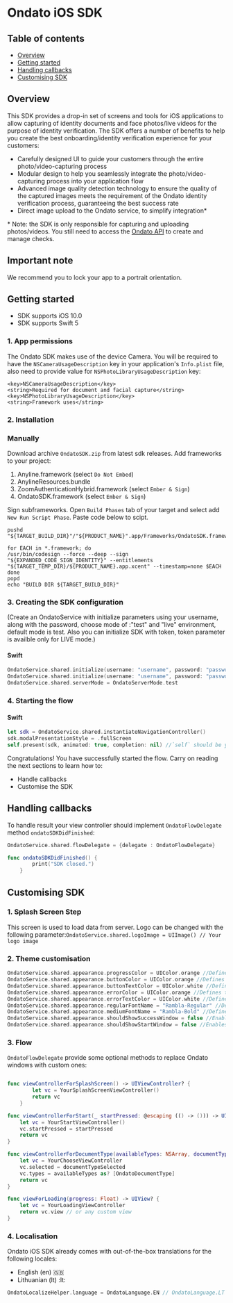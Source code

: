 # Ondato iOS SDK

## Table of contents

* [Overview](#overview)
* [Getting started](#getting-started)
* [Handling callbacks](#handling-callbacks)
* [Customising SDK](#customising-sdk)


## Overview

This SDK provides a drop-in set of screens and tools for iOS applications to allow capturing of identity documents and face photos/live videos for the purpose of identity verification. The SDK offers a number of benefits to help you create the best onboarding/identity verification experience for your customers:

- Carefully designed UI to guide your customers through the entire photo/video-capturing process
- Modular design to help you seamlessly integrate the photo/video-capturing process into your application flow
- Advanced image quality detection technology to ensure the quality of the captured images meets the requirement of the Ondato identity verification process, guaranteeing the best success rate
- Direct image upload to the Ondato service, to simplify integration\*

\* Note: the SDK is only responsible for capturing and uploading photos/videos. You still need to access the [Ondato API](https://api.ondato.com/verifid/index.html) to create and manage checks.

## Important note

We recommend you to lock your app to a portrait orientation.

## Getting started

- SDK supports iOS 10.0
- SDK supports Swift 5

### 1. App permissions

The Ondato SDK makes use of the device Camera. You will be required to have the `NSCameraUsageDescription` key in your application's `Info.plist` file, also need to provide value for `NSPhotoLibraryUsageDescription` key:
```
<key>NSCameraUsageDescription</key>
<string>Required for document and facial capture</string>
<key>NSPhotoLibraryUsageDescription</key>
<string>Framework uses</string>
```
### 2. Installation 

### Manually
Download archive `OndatoSDK.zip` from latest sdk releases. Add frameworks to your project:
1) Anyline.framework (select `Do Not Embed`)
2) AnylineResources.bundle
3) ZoomAuthenticationHybrid.framework (select `Ember & Sign`)
4) OndatoSDK.framework (select `Ember & Sign`)

Sign subframeworks. Open `Build Phases` tab of your target and select add `New Run Script Phase`. Paste code below to scipt.
```
pushd "${TARGET_BUILD_DIR}"/"${PRODUCT_NAME}".app/Frameworks/OndatoSDK.framework/Frameworks

for EACH in *.framework; do
/usr/bin/codesign --force --deep --sign "${EXPANDED_CODE_SIGN_IDENTITY}" --entitlements "${TARGET_TEMP_DIR}/${PRODUCT_NAME}.app.xcent" --timestamp=none $EACH
done
popd
echo "BUILD DIR ${TARGET_BUILD_DIR}"

```

### 3. Creating the SDK configuration

(Create an OndatoService with initialize parameters using your username, along with the password, choose mode of :"test" and "live" environment, default mode is test. Also you can initialize SDK with token, token parameter is availble only for LIVE mode.) 

#### Swift

```swift
OndatoService.shared.initialize(username: "username", password: "password")
OndatoService.shared.initialize(username: "username", password: "password", token: "token") //'token' is optional
OndatoService.shared.serverMode = OndatoServerMode.test
```

### 4. Starting the flow

#### Swift


```swift
let sdk = OndatoService.shared.instantiateNavigationController()
sdk.modalPresentationStyle = .fullScreen
self.present(sdk, animated: true, completion: nil) //`self` should be your view controller
```

Congratulations! You have successfully started the flow. Carry on reading the next sections to learn how to:

- Handle callbacks
- Customise the SDK

## Handling callbacks

To handle result your view controller should implement `OndatoFlowDelegate` method `ondatoSDKDidFinished`:

```swift
OndatoService.shared.flowDelegate = {delegate : OndatoFlowDelegate}

func ondatoSDKDidFinished() {
        print("SDK closed.")
    }
```

## Customising SDK

### 1. Splash Screen Step
This screen is used to load data from server. Logo can be changed with the following parameter:`OndatoService.shared.logoImage = UIImage() // Your logo image`

### 2. Theme customisation

```swift
OndatoService.shared.appearance.progressColor = UIColor.orange //Defines the background color of the `ProgressBarView` which guides the user through the flow
OndatoService.shared.appearance.buttonColor = UIColor.orange //Defines the background color of the primary action buttons
OndatoService.shared.appearance.buttonTextColor = UIColor.white //Defines the background color of the primary action buttons text
OndatoService.shared.appearance.errorColor = UIColor.orange //Defines the background color of the error message background
OndatoService.shared.appearance.errorTextColor = UIColor.white //Defines the background color of the error message text color
OndatoService.shared.appearance.regularFontName = "Rambla-Regular" //Defines the regular text font 
OndatoService.shared.appearance.mediumFontName = "Rambla-Bold" //Defines the medium text font
OndatoService.shared.appearance.shouldShowSuccessWindow = false //Enables/disables success window
OndatoService.shared.appearance.shouldShowStartWindow = false //Enables/disables start window
```

### 3. Flow

`OndatoFlowDelegate` provide some optional methods to replace Ondato windows with custom ones:

```swift

func viewControllerForSplashScreen() -> UIViewController? {
        let vc = YourSplashScreenViewController()
        return vc
    }

func viewControllerForStart(_ startPressed: @escaping (() -> ())) -> UIViewController? {
    let vc = YourStartViewController()
    vc.startPressed = startPressed
    return vc
}

func viewControllerForDocumentType(availableTypes: NSArray, documentTypeSelected: @escaping ((OndatoDocumentType) -> ())) -> UIViewController? {
    let vc = YourChooseViewController
    vc.selected = documentTypeSelected
    vc.types = availableTypes as? [OndatoDocumentType]
    return vc
}

func viewForLoading(progress: Float) -> UIView? {
    let vc = YourLoadingViewController
    return vc.view // or any custom view
}
```

### 4. Localisation

Ondato iOS SDK already comes with out-of-the-box translations for the following locales:
- English (en) :uk:
- Lithuanian (lt) :lt:

```swift
OndatoLocalizeHelper.language = OndatoLanguage.EN // OndatoLanguage.LT
```
